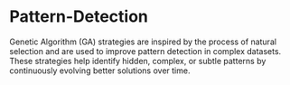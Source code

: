 # Pattern-Detection
Genetic Algorithm (GA) strategies are inspired by the process of natural selection and are used to improve pattern detection in complex datasets. These strategies help identify hidden, complex, or subtle patterns by continuously evolving better solutions over time.
